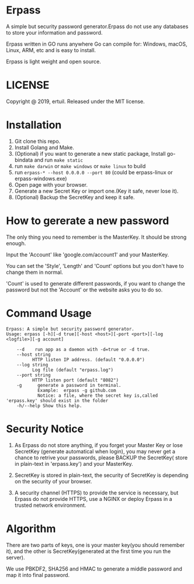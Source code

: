# Erpass
A simple but security password generator.Erpass do not use any databases to store your information and password.

Erpass written in GO runs anywhere Go can compile for: Windows, macOS, Linux, ARM, etc and is easy to install.

Erpass is light weight and open source.

# LICENSE 

Copyright @ 2019, ertuil. Released under the MIT license.

# Installation

1. Git clone this repo.
2. Install Golang and Make.
3. (Optional) if you want to generate a new static package, Install go-bindata and run `make static`
4. run `make darwin` or `make windows` or `make linux` to build
5. run `erpass-* --host 0.0.0.0 --port 80` (could be erpass-linux or erpass-windows.exe) 
6. Open page with your browser.
7. Generate a new Secret Key or import one.(Key it safe, never lose it).
8. (Optional) Backup the SecretKey and keep it safe.

# How to gererate a new password

The only thing you need to remember is the MasterKey. It should be strong enough.

Input the 'Account' like 'google.com/account1' and your MasterKey.

You can set the 'Style', 'Length' and 'Count' options but you don't have to change them in normal.

'Count' is used to generate different passwords, if you want to change the password but not the 'Account' or the website asks you to do so.

# Command Usage

```
Erpass: A simple but security password generator.
Usage: erpass [-h][-d true][-host <host>][-port <port>][-log <logfile>][-g account]

	--d    run app as a daemon with -d=true or -d true.
	--host string
		  HTTP listen IP address. (default "0.0.0.0")
	--log string
		  Log file (default "erpass.log")
	--port string
		  HTTP listen port (default "8082")
	-g  	generate a password in terminal.
			Example:  erpass -g github.com
			Notice: a file, where the secret key is,called 'erpass.key' should exist in the folder
	-h/--help Show this help.
```

# Security Notice

1. As Erpass do not store anything, if you forget your Master Key or lose SecretKey (generate automatical when login), you may 
never get a chance to retrive your passwords, please BACKUP the SecretKey( store in plain-text in 'erpass.key') and your MasterKey.

2. SecretKey is stored in plain-text, the security of SecretKey is depending on the security of your browser.

3. A security channel (HTTPS) to provide the service is necessary, but Erpass do not provide HTTPS, use a NGINX or deploy Erpass in a trusted network environment.

# Algorithm

There are two parts of keys, one is your master key(you should remember it), and the other is SecretKey(generated at the first time you run the server).

We use PBKDF2, SHA256 and HMAC to generate a middle password and map it 
into final password.
